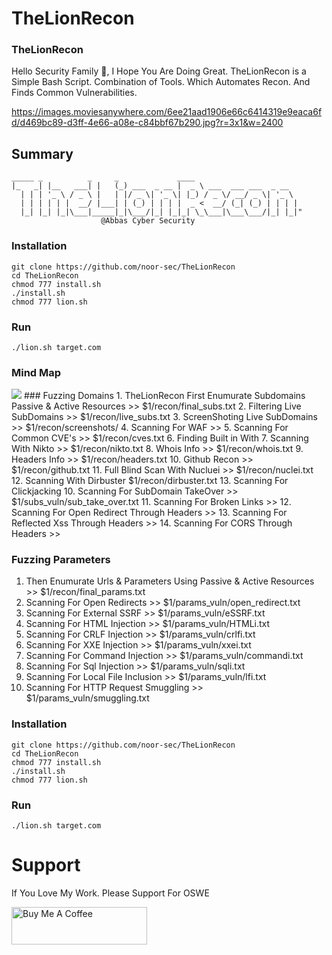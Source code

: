 # TheLionRecon 
### TheLionRecon
Hello Security Family 💖,
I Hope You Are Doing Great.
TheLionRecon is a Simple Bash Script. Combination of Tools.
Which Automates Recon. And Finds Common Vulnerabilities.

https://images.moviesanywhere.com/6ee21aad1906e66c6414319e9eaca6fd/d469bc89-d3ff-4e66-a08e-c84bbf67b290.jpg?r=3x1&w=2400

## Summary
```
_____ _          _     _             ____                      
|_   _| |__   ___| |   (_) ___  _ __ |  _ \ ___  ___ ___  _ __  
  | | | '_ \ / _ \ |   | |/ _ \| '_ \| |_) / _ \/ __/ _ \| '_ \ 
  | | | | | |  __/ |___| | (_) | | | |  _ <  __/ (_| (_) | | | |
  |_| |_| |_|\___|_____|_|\___/|_| |_|_| \_\___|\___\___/|_| |_|"
                    @Abbas Cyber Security
```
### Installation
```
git clone https://github.com/noor-sec/TheLionRecon
cd TheLionRecon
chmod 777 install.sh
./install.sh
chmod 777 lion.sh
```
### Run
```
./lion.sh target.com
```
### Mind Map
<img src="https://user-images.githubusercontent.com/85073575/224542224-a20ae3a7-e86f-4d78-b7de-e649a0abde88.png">
### Fuzzing Domains
1. TheLionRecon First Enumurate Subdomains Passive & Active Resources >> $1/recon/final_subs.txt 
2. Filtering Live SubDomains >> $1/recon/live_subs.txt 
3. ScreenShoting Live SubDomains >> $1/recon/screenshots/
4. Scanning For WAF >> 
5. Scanning For Common CVE's >> $1/recon/cves.txt
6. Finding Built in With 
7. Scanning With Nikto >> $1/recon/nikto.txt
8. Whois Info >> $1/recon/whois.txt
9. Headers Info >> $1/recon/headers.txt
10. Github Recon >> $1/recon/github.txt
11. Full Blind Scan With Nucluei >> $1/recon/nuclei.txt
12. Scanning With Dirbuster $1/recon/dirbuster.txt
13. Scanning For Clickjacking
10. Scanning For SubDomain TakeOver >> $1/subs_vuln/sub_take_over.txt
11. Scanning For Broken Links >> 
12. Scanning For Open Redirect Through Headers >>
13. Scanning For Reflected Xss Through Headers >>
14. Scanning For CORS Through Headers >>

### Fuzzing Parameters

1. Then Enumurate Urls & Parameters Using Passive & Active Resources >> $1/recon/final_params.txt 
2. Scanning For Open Redirects >> $1/params_vuln/open_redirect.txt
3. Scanning For External SSRF >> $1/params_vuln/eSSRF.txt
4. Scanning For HTML Injection >> $1/params_vuln/HTMLi.txt
5. Scanning For CRLF Injection >> $1/params_vuln/crlfi.txt
6. Scanning For XXE Injection >> $1/params_vuln/xxei.txt
7. Scanning For Command Injection >> $1/params_vuln/commandi.txt
8. Scanning For Sql Injection >> $1/params_vuln/sqli.txt
9. Scanning For Local File Inclusion >> $1/params_vuln/lfi.txt
10. Scanning For HTTP Request Smuggling >> $1/params_vuln/smuggling.txt


### Installation
```
git clone https://github.com/noor-sec/TheLionRecon
cd TheLionRecon
chmod 777 install.sh
./install.sh
chmod 777 lion.sh
```
### Run
```
./lion.sh target.com
```


# Support
If You Love My Work. Please Support For OSWE

<a href="https://www.buymeacoffee.com/noornoor" target="_blank"><img src="https://cdn.buymeacoffee.com/buttons/v2/default-yellow.png" alt="Buy Me A Coffee" style="height: 60px !important;width: 217px !important;" ></a>

